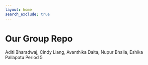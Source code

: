 ```yaml
---
layout: home
search_exclude: true
---
```



# Our Group Repo 
Aditi Bharadwaj, Cindy Liang, Avanthika Daita, Nupur Bhalla, Eshika Pallapotu 
Period 5